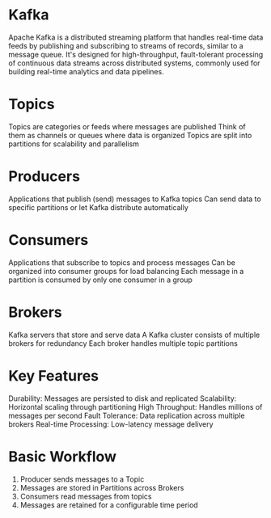 # Kafka

Apache Kafka is a distributed streaming platform that handles real-time data feeds by publishing and subscribing to streams of records, similar to a message queue. It's designed for high-throughput, fault-tolerant processing of continuous data streams across distributed systems, commonly used for building real-time analytics and data pipelines.

# Topics

Topics are categories or feeds where messages are published
Think of them as channels or queues where data is organized
Topics are split into partitions for scalability and parallelism

# Producers

Applications that publish (send) messages to Kafka topics
Can send data to specific partitions or let Kafka distribute automatically

# Consumers

Applications that subscribe to topics and process messages
Can be organized into consumer groups for load balancing
Each message in a partition is consumed by only one consumer in a group

# Brokers

Kafka servers that store and serve data
A Kafka cluster consists of multiple brokers for redundancy
Each broker handles multiple topic partitions

# Key Features

Durability: Messages are persisted to disk and replicated
Scalability: Horizontal scaling through partitioning
High Throughput: Handles millions of messages per second
Fault Tolerance: Data replication across multiple brokers
Real-time Processing: Low-latency message delivery

# Basic Workflow

1. Producer sends messages to a Topic
2. Messages are stored in Partitions across Brokers
3. Consumers read messages from topics
4. Messages are retained for a configurable time period
